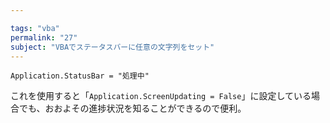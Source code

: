 ```yaml
---

tags: "vba"
permalink: "27"
subject: "VBAでステータスバーに任意の文字列をセット"
---
```


```vba
Application.StatusBar = "処理中"
```

これを使用すると「`Application.ScreenUpdating = False`」に設定している場合でも、おおよその進捗状況を知ることができるので便利。
